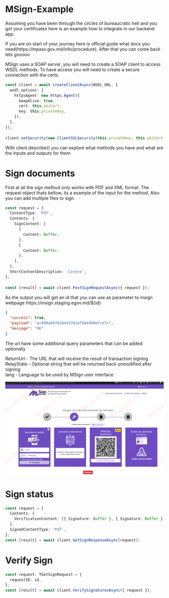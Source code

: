 # MSign-Example

<p>Assuming you have been through the circles of bureaucratic hell and you got your certificates here is an example how to integrate in our backend app.</p>

<p>If you are on start of your journey here is official guide what docs you need(https://mpass.gov.md/info/procedure). After that you can come back lets gooooo</p>

<p>MSign uses a SOAP server, you will need to create a SOAP client to access WSDL methods. To have access you will need to create a secure connection with the certs.</p>

```typescript
const client = await createClientAsync(WSDL_URL, {
  wsdl_options: {
    httpsAgent: new https.Agent({
      keepAlive: true,
      cert: this.pkiCert,
      key: this.privateKey,
    }),
  },
});

client.setSecurity(new ClientSSLSecurity(this.privateKey, this.pkiCert, {}));
```

<p>With client.describe() you can explore what methods you have and what are the inputs and outputs for them</p>

# Sign documents

<p>First at all the sign method only works with PDF and XML format. The request object thats bellow, its a example of the input for the method. Also you can add multiple files to sign. </p>

```typescript
const request = {
  ContentType: 'Pdf',
  Contents: {
    SignContent: [
      {
        Content: Buffer,
      },
      {
        Content: Buffer,
      },
    ],
  },
  ShortContentDescription: 'Cerere',
};

const [result] = await client.PostSignRequestAsync({ request });
```

<p>As the output you will get an id that you can use as parameter to msign webpage https://msign.staging.egov.md/${id} </p>

```json
{
  "success": true,
  "payload": "ac898a847610443281efb04400efce7c",
  "message": "OK"
}
```

<p>The url have some additional query parameters that can be added optionally</p>

<p>
<summary>ReturnUrl - The URL that will receive the result of transaction
signing</summary>
<summary>RelayState - Optional string that will be returned back unmodified
after signing</summary>
<summary>lang - Language to be used by MSign user interface.</summary>
</p>

![Sign](./images/sign.png)

# Sign status

```typescript
const request = {
  Contents: {
    VerificationContent: [{ Signature: Buffer }, { Signature: Buffer }],
  },
  SignedContentType: 'Pdf',
};
const [result] = await client.GetSignResponseAsync(request);
```

# Verify Sign

```typescript
const request: TGetSignRequest = {
  requestID: id,
};
const [result] = await client.VerifySignaturesAsync({ request });
```
